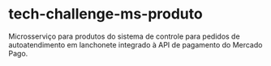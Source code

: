 # tech-challenge-ms-produto
Microsserviço para produtos do sistema de controle para pedidos de autoatendimento em lanchonete integrado à API de pagamento do Mercado Pago.
